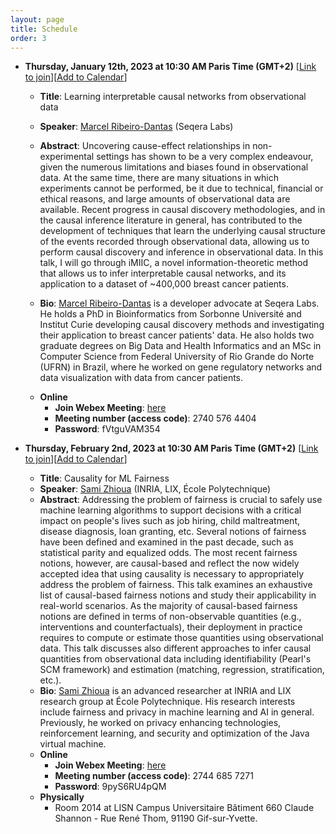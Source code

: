 ```yaml
---
layout: page
title: Schedule
order: 3
---
```


<!-- ## Upcoming Seminar Presentations -->




* **Thursday, January 12th, 2023 at 10:30 AM Paris Time (GMT+2)** [[Link to join](https://inria.webex.com/inria-en/j.php?MTID=md24d69e954143fce9523fff3a141f487)][[Add to Calendar](/files/RibeiroDantas.ics)]
  - **Title**: Learning interpretable causal networks from observational data
  - **Speaker**: [Marcel Ribeiro-Dantas](http://mribeirodantas.me) (Seqera Labs)
  - **Abstract**: Uncovering cause-effect relationships in non-experimental settings has shown to be a very complex endeavour, given the numerous limitations and biases found in observational data. At the same time, there are many situations in which experiments cannot be performed, be it due to technical, financial or ethical reasons, and large amounts of observational data are available. Recent progress in causal discovery methodologies, and in the causal inference literature in general, has contributed to the development of techniques that learn the underlying causal structure of the events recorded through observational data, allowing us to perform causal discovery and inference in observational data. In this talk, I will go through iMIIC, a novel information-theoretic method that allows us to infer interpretable causal networks, and its application to a dataset of ~400,000 breast cancer patients.

  - **Bio**: [Marcel Ribeiro-Dantas](http://mribeirodantas.me) is a developer advocate at Seqera Labs. He holds a PhD in Bioinformatics from Sorbonne Université and Institut Curie developing causal discovery methods and investigating their application to breast cancer patients' data. He also holds two graduate degrees on Big Data and Health Informatics and an MSc in Computer Science  from Federal University of Rio Grande do Norte (UFRN) in Brazil, where he worked on gene regulatory networks and data visualization with data from cancer patients.
  
  * **Online**
    - **Join Webex Meeting**: [here](https://inria.webex.com/inria-en/j.php?MTID=md24d69e954143fce9523fff3a141f487)
    - **Meeting number (access code)**: 2740 576 4404
    - **Password**: fVtguVAM354


* **Thursday, February 2nd, 2023 at 10:30 AM Paris Time (GMT+2)** [[Link to join](https://inria.webex.com/inria-en/j.php?MTID=mb0a1b91531f6bab0d3a8d4c470cf0e6d)][[Add to Calendar](/files/Zhioua.ics)]
  - **Title**: Causality for ML Fairness
  - **Speaker**: [Sami Zhioua](http://www.lix.polytechnique.fr/Labo/Sami.ZHIOUA/) (INRIA, LIX, École Polytechnique)
  - **Abstract**: Addressing the problem of fairness is crucial to safely use machine learning algorithms to support decisions with a critical impact on people's lives such as job hiring, child maltreatment, disease diagnosis, loan granting, etc. Several notions of fairness have been defined and examined in the past decade, such as statistical parity and equalized odds. The most recent fairness notions, however, are causal-based and reflect the now widely accepted idea that using causality is necessary to appropriately address the problem of fairness. This talk examines an exhaustive list of causal-based fairness notions and study their applicability in real-world scenarios. As the majority of causal-based fairness notions are defined in terms of non-observable quantities (e.g., interventions and counterfactuals), their deployment in practice requires to compute or estimate those quantities using observational data. This talk discusses also different approaches to infer causal quantities from observational data including identifiability (Pearl's SCM framework) and estimation (matching, regression, stratification, etc.).
  - **Bio**: [Sami Zhioua](http://www.lix.polytechnique.fr/Labo/Sami.ZHIOUA/) is an advanced researcher at INRIA and LIX research group at École Polytechnique. His research interests include fairness and privacy in machine learning and AI in general. Previously, he worked on privacy enhancing technologies, reinforcement learning, and security and optimization of the Java virtual machine.
  
  * **Online**
    - **Join Webex Meeting**: [here](https://inria.webex.com/inria-en/j.php?MTID=mb0a1b91531f6bab0d3a8d4c470cf0e6d)
    - **Meeting number (access code)**: 2744 685 7271
    - **Password**: 9pyS6RU4pQM
  * **Physically**
    - Room 2014 at LISN Campus Universitaire Bâtiment 660 Claude Shannon - Rue René Thom, 91190 Gif-sur-Yvette.
  